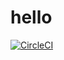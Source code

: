 # hello
[![CircleCI](https://dl.circleci.com/status-badge/img/gh/chinemeze847/hello/tree/main.svg?style=svg)](https://dl.circleci.com/status-badge/redirect/gh/chinemeze847/hello/tree/main)

